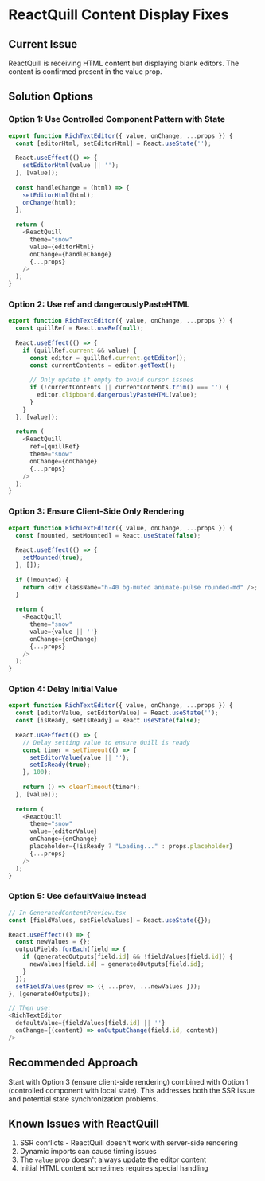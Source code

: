 # ReactQuill Content Display Fixes

## Current Issue
ReactQuill is receiving HTML content but displaying blank editors. The content is confirmed present in the value prop.

## Solution Options

### Option 1: Use Controlled Component Pattern with State
```javascript
export function RichTextEditor({ value, onChange, ...props }) {
  const [editorHtml, setEditorHtml] = React.useState('');
  
  React.useEffect(() => {
    setEditorHtml(value || '');
  }, [value]);
  
  const handleChange = (html) => {
    setEditorHtml(html);
    onChange(html);
  };
  
  return (
    <ReactQuill 
      theme="snow"
      value={editorHtml}
      onChange={handleChange}
      {...props}
    />
  );
}
```

### Option 2: Use ref and dangerouslyPasteHTML
```javascript
export function RichTextEditor({ value, onChange, ...props }) {
  const quillRef = React.useRef(null);
  
  React.useEffect(() => {
    if (quillRef.current && value) {
      const editor = quillRef.current.getEditor();
      const currentContents = editor.getText();
      
      // Only update if empty to avoid cursor issues
      if (!currentContents || currentContents.trim() === '') {
        editor.clipboard.dangerouslyPasteHTML(value);
      }
    }
  }, [value]);
  
  return (
    <ReactQuill 
      ref={quillRef}
      theme="snow"
      onChange={onChange}
      {...props}
    />
  );
}
```

### Option 3: Ensure Client-Side Only Rendering
```javascript
export function RichTextEditor({ value, onChange, ...props }) {
  const [mounted, setMounted] = React.useState(false);
  
  React.useEffect(() => {
    setMounted(true);
  }, []);
  
  if (!mounted) {
    return <div className="h-40 bg-muted animate-pulse rounded-md" />;
  }
  
  return (
    <ReactQuill 
      theme="snow"
      value={value || ''}
      onChange={onChange}
      {...props}
    />
  );
}
```

### Option 4: Delay Initial Value
```javascript
export function RichTextEditor({ value, onChange, ...props }) {
  const [editorValue, setEditorValue] = React.useState('');
  const [isReady, setIsReady] = React.useState(false);
  
  React.useEffect(() => {
    // Delay setting value to ensure Quill is ready
    const timer = setTimeout(() => {
      setEditorValue(value || '');
      setIsReady(true);
    }, 100);
    
    return () => clearTimeout(timer);
  }, [value]);
  
  return (
    <ReactQuill 
      theme="snow"
      value={editorValue}
      onChange={onChange}
      placeholder={!isReady ? "Loading..." : props.placeholder}
      {...props}
    />
  );
}
```

### Option 5: Use defaultValue Instead
```javascript
// In GeneratedContentPreview.tsx
const [fieldValues, setFieldValues] = React.useState({});

React.useEffect(() => {
  const newValues = {};
  outputFields.forEach(field => {
    if (generatedOutputs[field.id] && !fieldValues[field.id]) {
      newValues[field.id] = generatedOutputs[field.id];
    }
  });
  setFieldValues(prev => ({ ...prev, ...newValues }));
}, [generatedOutputs]);

// Then use:
<RichTextEditor
  defaultValue={fieldValues[field.id] || ''}
  onChange={(content) => onOutputChange(field.id, content)}
/>
```

## Recommended Approach
Start with Option 3 (ensure client-side rendering) combined with Option 1 (controlled component with local state). This addresses both the SSR issue and potential state synchronization problems.

## Known Issues with ReactQuill
1. SSR conflicts - ReactQuill doesn't work with server-side rendering
2. Dynamic imports can cause timing issues
3. The `value` prop doesn't always update the editor content
4. Initial HTML content sometimes requires special handling